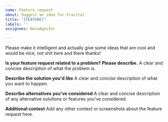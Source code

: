 ```yaml
---
name: Feature request
about: Suggest an idea for Fracital
title: "[FEATURE]"
labels: ''
assignees: NovaAppsInc

---
```


Please make it intelligent and actually give some ideas that are cool and would be nice, not shit here and there thanks!

**Is your feature request related to a problem? Please describe.**
A clear and concise description of what the problem is.

**Describe the solution you'd like**
A clear and concise description of what you want to happen.

**Describe alternatives you've considered**
A clear and concise description of any alternative solutions or features you've considered.

**Additional context**
Add any other context or screenshots about the feature request here.
